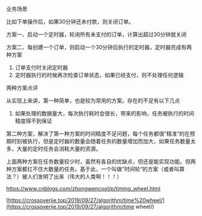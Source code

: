 业务场景

比如下单操作后，如果30分钟还未付款，则关闭订单。

方案一、启动一个定时器，轮询所有未支付的订单，计算出超过30分钟就关闭

方案二、每创建一个订单，则启动一个30分钟后执行的定时器，定时器完成有两种方案

1. 订单支付时关闭定时器
2. 定时器执行的时候再次检查订单状态，如果已经支付，则不处理任何逻辑

两种方案点评

从实现上来讲，第一种简单，也是较为常用的方案。存在的不足有以下几点

1. 如果处理的数据量大，每次执行耗时会很长，带来的影响，任务被执行的时间精度得不到保证

第二种方案，解决了第一种方案的时间精度不足问题，每个任务都很”精准“的在预期时刻被执行，但是定时器的数量会随着任务的数量增加而加大，如果任务数量太多，大量的定时任务会消耗大量的资源。

上面两种方案在任务数量较少时，虽然有各自的优缺点，但还是能实现功能。但两种方案都扛不住大数量的任务。基于此，一个叫做”时间轮“的方案（或者叫算法？）被人们发明了出来（伟大的人类啊！！！）

https://www.cnblogs.com/zhongwencool/p/timing_wheel.html

[https://crossoverjie.top/2019/09/27/algorithm/time%20wheel/](https://crossoverjie.top/2019/09/27/algorithm/time wheel/)

